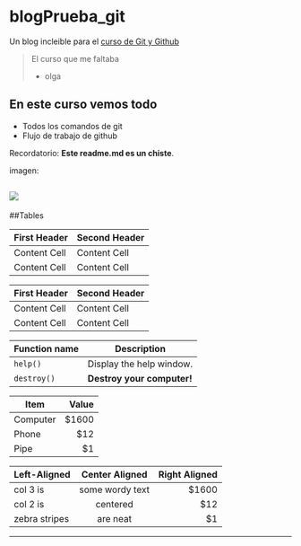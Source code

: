 # blogPrueba_git
Un blog incleible para el [ curso de Git y Github](https://platzi.com/ "Platzi")

> El curso que me faltaba
> - olga

## En este curso vemos todo
* Todos los comandos de git
* Flujo de trabajo de github 

Recordatorio: **Este readme.md es un chiste**.

imagen:

![](https://img.freepik.com/vector-gratis/lindo-unicornio-sorprendido-dibujos-animados-vector-icono-ilustracion-concepto-icono-naturaleza-animal-plano-aislado_138676-7054.jpg?size=338&ext=jpg&ga=GA1.1.1687694167.1702512000&semt=sph)
---

##Tables

First Header  | Second Header
------------- | -------------
Content Cell  | Content Cell
Content Cell  | Content Cell 

| First Header  | Second Header |
| ------------- | ------------- |
| Content Cell  | Content Cell  |
| Content Cell  | Content Cell  |


| Function name | Description                    |
| ------------- | ------------------------------ |
| `help()`      | Display the help window.       |
| `destroy()`   | **Destroy your computer!**     |

| Item      | Value |
| --------- | -----:|
| Computer  | $1600 |
| Phone     |   $12 |
| Pipe      |    $1 |

| Left-Aligned  | Center Aligned  | Right Aligned |
| :------------ |:---------------:| -----:|
| col 3 is      | some wordy text | $1600 |
| col 2 is      | centered        |   $12 |
| zebra stripes | are neat        |    $1 |
                
----
